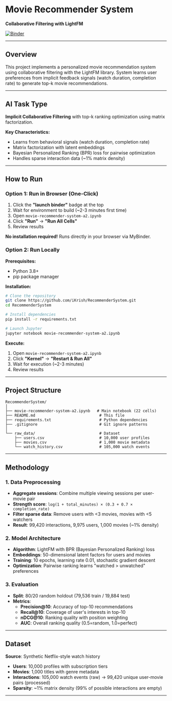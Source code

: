 ﻿# Movie Recommender System
**Collaborative Filtering with LightFM**

[![Binder](https://mybinder.org/badge_logo.svg)](https://mybinder.org/v2/gh/iKrish/RecommenderSystem/HEAD?labpath=movie-recommender-system-a2.ipynb)

---

## Overview

This project implements a personalized movie recommendation system using collaborative filtering with the LightFM library.  System learns user preferences from implicit feedback signals (watch duration, completion rate) to generate top-k movie recommendations.

---

## AI Task Type

**Implicit Collaborative Filtering** with top-k ranking optimization using matrix factorization.

**Key Characteristics:**
- Learns from behavioral signals (watch duration, completion rate)
- Matrix factorization with latent embeddings
- Bayesian Personalized Ranking (BPR) loss for pairwise optimization
- Handles sparse interaction data (~1% matrix density)

---

## How to Run

### Option 1: Run in Browser (One-Click)
1. Click the **"launch binder"** badge at the top
2. Wait for environment to build (~2-3 minutes first time)
3. Open `movie-recommender-system-a2.ipynb`
4. Click **"Run"** → **"Run All Cells"**
5. Review results

**No installation required!** Runs directly in your browser via MyBinder.

### Option 2: Run Locally

**Prerequisites:**
- Python 3.8+
- pip package manager

**Installation:**
```bash
# Clone the repository
git clone https://github.com/iKrish/RecommenderSystem.git
cd RecommenderSystem

# Install dependencies
pip install -r requirements.txt

# Launch Jupyter
jupyter notebook movie-recommender-system-a2.ipynb
```

**Execute:**
1. Open `movie-recommender-system-a2.ipynb`
2. Click **"Kernel"** → **"Restart & Run All"**
3. Wait for execution (~2-3 minutes)
4. Review results

---

## Project Structure

```
RecommenderSystem/
│
├── movie-recommender-system-a2.ipynb   # Main notebook (22 cells)
├── README.md                            # This file
├── requirements.txt                     # Python dependencies
├── .gitignore                           # Git ignore patterns
│
└── raw_data/                            # Dataset
    ├── users.csv                        # 10,000 user profiles
    ├── movies.csv                       # 1,000 movie metadata
    └── watch_history.csv                # 105,000 watch events
```

---

## Methodology

### 1. Data Preprocessing
- **Aggregate sessions**: Combine multiple viewing sessions per user-movie pair
- **Strength score**: `log(1 + total_minutes) × (0.3 + 0.7 × completion_rate)`
- **Filter sparse data**: Remove users with <3 movies, movies with <5 watchers
- **Result**: 99,420 interactions, 9,975 users, 1,000 movies (~1% density)

### 2. Model Architecture
- **Algorithm**: LightFM with BPR (Bayesian Personalized Ranking) loss
- **Embeddings**: 50-dimensional latent factors for users and movies
- **Training**: 10 epochs, learning rate 0.01, stochastic gradient descent
- **Optimization**: Pairwise ranking learns "watched > unwatched" preferences

### 3. Evaluation
- **Split**: 80/20 random holdout (79,536 train / 19,884 test)
- **Metrics**:
  - **Precision@10**: Accuracy of top-10 recommendations
  - **Recall@10**: Coverage of user's interests in top-10
  - **nDCG@10**: Ranking quality with position weighting
  - **AUC**: Overall ranking quality (0.5=random, 1.0=perfect)

---

## Dataset

**Source**: Synthetic Netflix-style watch history

- **Users**: 10,000 profiles with subscription tiers
- **Movies**: 1,000 titles with genre metadata
- **Interactions**: 105,000 watch events (raw) → 99,420 unique user-movie pairs (processed)
- **Sparsity**: ~1% matrix density (99% of possible interactions are empty)

---


